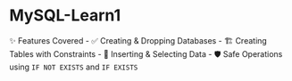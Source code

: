 # MySQL-Learn1
 ✨ Features Covered  - ✅ Creating &amp; Dropping Databases - 🏗️ Creating Tables with Constraints - 📝 Inserting &amp; Selecting Data - 🛡️ Safe Operations using `IF NOT EXISTS` and `IF EXISTS`
